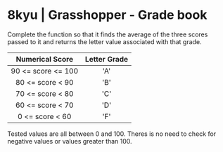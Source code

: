 # 8kyu | Grasshopper - Grade book


Complete the function so that it finds the average of the three scores passed to it and returns the letter value associated with that grade.


|  Numerical Score   | Letter Grade |
| :----------------: | :----------: |
| 90 <= score <= 100 |     'A'      |
|  80 <= score < 90  |     'B'      |
|  70 <= score < 80  |     'C'      |
|  60 <= score < 70  |     'D'      |
|  0 <= score < 60   |     'F'      |

Tested values are all between 0 and 100. Theres is no need to check for negative values or values greater than 100.
